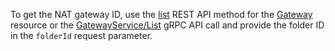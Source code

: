 To get the NAT gateway ID, use the [list](../../vpc/api-ref/Gateway/list.md) REST API method for the [Gateway](../../vpc/api-ref/Gateway/index.md) resource or the [GatewayService/List](../../vpc/api-ref/grpc/gateway_service.md#List) gRPC API call and provide the folder ID in the `folderId` request parameter.
